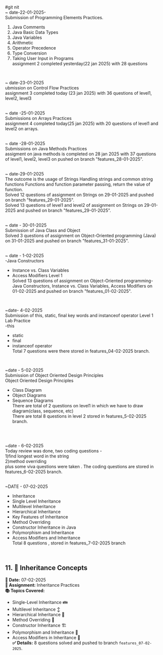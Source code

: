 #git nit<br>
~ date-22-01-2025-<br>
Submission of Programming Elements Practices.<br>
1. Java Comments<br>
2. Java Basic Data Types<br>
3. Java Variables<br>
4. Arithmetic <br>
5. Operator Precedence<br>
6. Type Conversion<br>
7. Taking User Input in Programs<br>
assignment 2 completed yesterday(22 jan 2025) with 28 questions<br>
<br>

~ date-23-01-2025<br>
ubmission on Control Flow Practices<br>
assignment 3 completed today (23 jan 2025) with 36 questions of level1, level2, level3<br>
<br>

~ date -25-01-2025<br>
Submissions on Arrays Practices<br>
assignment 4 completed today(25 jan 2025) with 20 questions of level1 and level2 on arrays.<br>
<br>


~ date -28-01-2025<br>
Submissions on Java Methods Practices<br>
assigment on java methods is completed on 28 jan 2025 with 37 questions of level1, level2, level3 on pushed on branch "features_28-01-2025".<br>
<br>

~ date-29-01-2025<br>
The outcome is the usage of Strings
Handling strings and common string functions
Functions and function parameter passing, return the value of function.<br>
Solved 12 questions of assignment on Strings on 29-01-2025 and pushed on branch "features_29-01-2025".<br>
Solved 13 questions of level1 and level2 of assignment on Strings on 29-01-2025 and pushed on branch "features_29-01-2025".<br>
<br>

~ date - 30-01-2025<br>
Submission of Java Class and Object<br>
Solved 3 questions of assignment on Object-Oriented programming (Java) on 31-01-2025 and pushed on branch "features_31-01-2025".<br>
<br>

~ date - 1-02-2025<br>
-Java Constructors<br>
- Instance vs. Class Variables<br>
- Access Modifiers Level 1<br>
Solved 13 questions of assignment on Object-Oriented programming-Java Constructors, Instance vs. Class Variables, Access Modifiers on 01-02-2025 and pushed on branch "features_01-02-2025".<br>
<br>

~date- 4-02-2025<br>
Submission of this, static, final key words and instanceof operator Level 1 Lab Practice <br>
-this<br>
- static<br>
- final<br>
- instanceof operator<br>
Total 7 questions were there stored in features_04-02-2025 branch.<br>
<br>

~date - 5-02-2025<br>
Submission of Object Oriented Design Principles <br>
Object Oriented Design Principles<br>
- Class Diagram<br>
- Object Diagrams<br>
- Sequence Diagrams<br>
There are total of 2 questions on level1 in which we have to draw diagram(class, sequence, etc)<br>
There are total 8 questions in level 2 stored in features_5-02-2025 branch.
<br>
<br>


~date - 6-02-2025<br>
Today review was done, two coding questions -<br>
1)find longest word in the string<br>
2)method overriding<br>
plus some viva questions were taken . The coding questions are stored in features_6-02-2025 branch.<br>
<br>

~DATE - 07-02-2025<br>
- Inheritance<br>
- Single Level Inheritance<br>
- Multilevel Inheritance<br>
- Hierarchical Inheritance<br>
- Key Features of Inheritance<br>
- Method Overriding<br>
- Constructor Inheritance in Java<br>
- Polymorphism and Inheritance<br>
 - Access Modifiers and Inheritance<br>
 Total 8 questions , stored in features_7-02-2025 branch<br>
 <br>


## 11. **🔁 Inheritance Concepts**  <br>
**📅 Date:** 07-02-2025 <br> 
**📝 Assignment:** Inheritance Practices  <br>
**📚 Topics Covered:**  <br>
- Single-Level Inheritance 👪<br>
- Multilevel Inheritance ↕️ <br> 
- Hierarchical Inheritance 🌳<br>  
- Method Overriding 🔄  <br>
- Constructor Inheritance 🏗️  <br>
- Polymorphism and Inheritance 🔄  <br>
- Access Modifiers in Inheritance 🔐  <br>
**✅ Details:** 8 questions solved and pushed to branch `features_07-02-2025`.<br>
<br>



